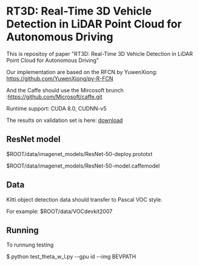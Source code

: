 # RT3D: Real-Time 3D Vehicle Detection in LiDAR Point Cloud for Autonomous Driving
This is repositoy of paper "RT3D: Real-Time 3D Vehicle Detection in LiDAR Point Cloud for Autonomous Driving"

Our implementation are based on the RFCN by YuwenXiong: https://github.com/YuwenXiong/py-R-FCN

And the Caffe should use the Mircosoft brunch :https://github.com/Microsoft/caffe.git

Runtime support: CUDA 8.0, CUDNN-v5

The results on validation set is here: [download](https://drive.google.com/file/d/1ACaar6enyFNsCFPawVu16tyNWQLpXPmU/view?usp=sharing)



## ResNet model 
$ROOT/data/imagenet_models/ResNet-50-deploy.prototxt

$ROOT/data/imagenet_models/ResNet-50-model.caffemodel

## Data
Kitti object detection data should transfer to Pascal VOC style.

For example: $ROOT/data/VOCdevkit2007

## Running
To runnung testing

$ python test_theta_w_l.py --gpu id --img BEVPATH


